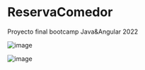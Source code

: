 # ReservaComedor
Proyecto final bootcamp Java&amp;Angular 2022

![image](https://user-images.githubusercontent.com/89861246/168420985-0c7aa132-c957-4266-b756-ab42bc027d7a.png)

![image](https://user-images.githubusercontent.com/103040138/168443591-e5697631-2651-4c07-b237-beb57ee8bd53.png)


